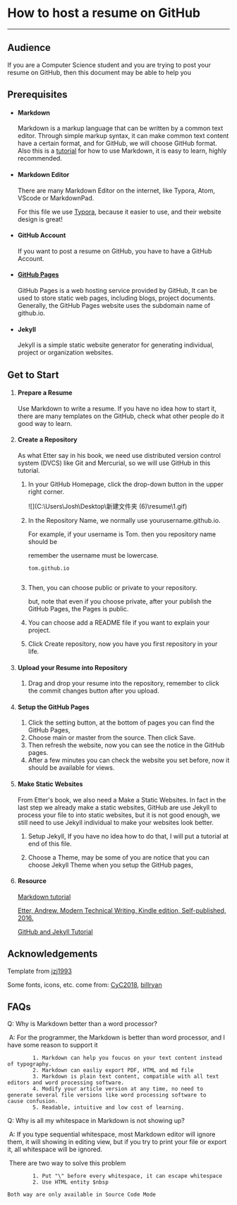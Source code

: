 # How to host a resume on GitHub

------



## Audience 

If you are a Computer Science student and you are trying to post your resume on GitHub, then this document may be able to help you 



## Prerequisites

- #### Markdown

  Markdown is a markup language that can be written by a common text editor. Through simple markup syntax, it can make common text content have a certain format, and for GitHub, we will choose GitHub format. Also this is a [tutorial](https://www.markdowntutorial.com/) for how to use Markdown, it is easy to learn, highly recommended.

- #### Markdown Editor

  There are many Markdown Editor on the internet, like Typora, Atom, VScode or MarkdownPad.

  For this file we use [Typora](https://typora.io/), because it easier to use, and their website design is great!

- #### GitHub Account

  If you want to post a resume on GitHub, you have to have a GitHub Account.

- #### [GitHub Pages](https://pages.github.com/)

  GitHub Pages is a web hosting service provided by GitHub, It can be used to store static web pages, including blogs, project documents. Generally, the GitHub Pages website uses the subdomain name of github.io.

- #### Jekyll

  Jekyll is a simple static website generator for generating individual, project or organization websites.



## Get to Start

1. #### Prepare a Resume

   Use Markdown to write a resume. If you have no idea how to start it, there are many templates on the GitHub, check what other people do it good way to learn.

2. #### Create a Repository

   As what Etter say in his book, we need use distributed version control system (DVCS) like Git and Mercurial, so we will use GitHub in this tutorial. 

   1. In your GitHub Homepage, click the drop-down button in the upper right corner.

      ![](C:\Users\Josh\Desktop\新建文件夹 (6)\resume\1.gif)

   2. In the Repository Name, we normally use yourusername.github.io. 

      For example, if your username is Tom. then you repository name should be 

      remember the username must be lowercase.

      ```
      tom.github.io
      ```

      ![]()

   3. Then, you can choose public or private to your repository. 

      but, note that even if you choose private, after your publish the GitHub Pages, the Pages is public.

   4. You can choose add a README file if you want to explain your project.

   5. Click Create repository, now you have you first repository in your life.

3. #### Upload your Resume into Repository

   1. Drag and drop your resume into the repository, remember to click the commit changes button after you upload.

4. #### Setup the GitHub Pages

   1. Click the setting button, at the bottom of pages you can find the GitHub Pages, 
   2. Choose main or master from the source. Then click Save.
   3. Then refresh the website, now you can see the notice in the GitHub pages.
   4. After a few minutes you can check the website you set before, now it should be available for views.

5. #### Make Static Websites

   From Etter's book, we also need a Make a Static Websites. In fact in the last step we already make a static websites, GitHub are use Jekyll to process your file to into static websites, but it is not good enough, we still need to use Jekyll individual to make your websites look better.

      1. Setup Jekyll, If you have no idea how to do that, I will put a tutorial at end of this file.

      2. Choose a Theme, may be some of you are notice that you can choose Jekyll Theme when you setup the GitHub pages, 

         

6. #### Resource

   [Markdown tutorial](https://www.markdowntutorial.com/)

   [Etter, Andrew. Modern Technical Writing. Kindle edition, Self-published, 2016.](https://www.amazon.ca/Modern-Technical-Writing-Introduction-Documentation-ebook/dp/B01A2QL9SS)

   [GitHub and Jekyll Tutorial](http://mcace.me/github-pages/jekyll/2018/06/17/use-github-pages.html)

## Acknowledgements

Template from [jzj1993](https://github.com/jzj1993)

Some fonts, icons, etc. come from: [CyC2018](https://github.com/CyC2018/Markdown-Resume), [billryan](https://github.com/billryan/resume)



## FAQs

Q: Why is Markdown better than a word processor?

​	A: For the programmer, the Markdown is better than word processor, and I have some reason to support it

			1. Markdown can help you foucus on your text content instead of typography.
			2. Markdown can easliy export PDF, HTML and md file
			3. Markdown is plain text content, compatible with all text editors and word processing software.
			4. Modify your article version at any time, no need to generate several file versions like word processing software to 			cause confusion.
			5. Readable, intuitive and low cost of learning.

Q: Why is all my whitespace in Markdown is not showing up?

​	A: If you type sequential whitespace, most Markdown editor will ignore them, it will showing in editing view, but if you try to print your file or export it, all whitespace will be ignored.

​		There are two way to solve this problem

            1. Put "\" before every whitespace, it can escape whitespace
            2. Use HTML entity $nbsp

   	Both way are only available in Source Code Mode




